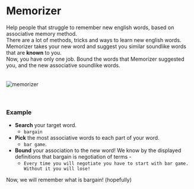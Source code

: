 # **Memorizer**
Help people that struggle to 
remember new english words, based on associative memory method. <br>
There are a lot of methods, tricks and ways to learn new english words. 
<br>Memorizer takes your new word  and suggest you similar soundlike words that are **known** to you.
<br>Now, you have only one job. Bound the words that Memorizer suggested you, and the new associative soundlike words.
<br>
<br><br>
![memorizer](https://user-images.githubusercontent.com/49838106/115120773-e08b7700-9fb7-11eb-8361-39d8a688116d.png)
<br><br>
<br>
### Example
* **Search** your target word. 
    * `bargain` 
* **Pick** the most associative words to each part of your word. 
    * `bar game`.
* **Bound** your association to the new word! We know by the displayed definitions that bargain is negotiation of terms -
    * `Every time you will negotiate you have to start with bar game. Without it you will lose!`

Now, we will remember what is bargain! (hopefully)
